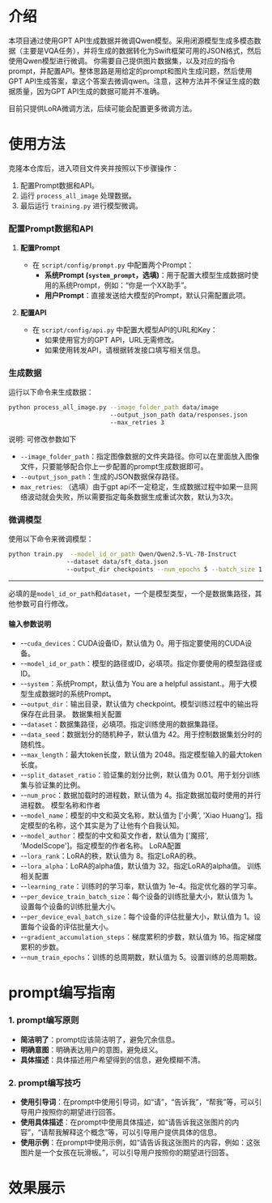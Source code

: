 
# 介绍
本项目通过使用GPT API生成数据并微调Qwen模型。采用闭源模型生成多模态数据（主要是VQA任务），并将生成的数据转化为Swift框架可用的JSON格式，然后使用Qwen模型进行微调。
你需要自己提供图片数据集，以及对应的指令prompt，并配置API。整体思路是用给定的prompt和图片生成问题，然后使用GPT API生成答案，拿这个答案去微调qwen。注意，这种方法并不保证生成的数据质量，因为GPT API生成的数据可能并不准确。

目前只提供LoRA微调方法，后续可能会配置更多微调方法。

# 使用方法

克隆本仓库后，进入项目文件夹并按照以下步骤操作：

1. 配置Prompt数据和API。
2. 运行 `process_all_image` 处理数据。
3. 最后运行 `training.py` 进行模型微调。

### 配置Prompt数据和API

1. **配置Prompt**  
   - 在 `script/config/prompt.py` 中配置两个Prompt：
     - **系统Prompt (`system_prompt`，选填)**：用于配置大模型生成数据时使用的系统Prompt，例如：“你是一个XX助手”。
     - **用户Prompt**：直接发送给大模型的Prompt，默认只需配置此项。
   
2. **配置API**  
   - 在 `script/config/api.py` 中配置大模型API的URL和Key：
     - 如果使用官方的GPT API，URL无需修改。
     - 如果使用转发API，请根据转发接口填写相关信息。

### 生成数据

运行以下命令来生成数据：

```bash
python process_all_image.py --image_folder_path data/image 
                            --output_json_path data/responses.json 
                            --max_retries 3
```
说明:
可修改参数如下
- `--image_folder_path`：指定图像数据的文件夹路径。你可以在里面放入图像文件，只要能够配合你上一步配置的prompt生成数据即可。
- `--output_json_path`：生成的JSON数据保存路径。
- `max_retries`: （选填）由于gpt api不一定稳定，生成数据过程中如果一旦网络波动就会失败，所以需要指定每条数据生成重试次数，默认为3次。

### 微调模型

使用以下命令来微调模型：

```bash
python train.py  --model_id_or_path Qwen/Qwen2.5-VL-7B-Instruct 
                --dataset data/sft_data.json 
                --output_dir checkpoints --num_epochs 5 --batch_size 1
```

---
必填的是`model_id_or_path`和`dataset`，一个是模型类型，一个是数据集路径，其他参数可自行修改。

#### 输入参数说明
- --`cuda_devices`：CUDA设备ID，默认值为 0。用于指定要使用的CUDA设备。
- --`model_id_or_path`：模型的路径或ID，必填项。指定你要使用的模型路径或ID。
- --`system`：系统Prompt，默认值为 You are a helpful assistant.。用于大模型生成数据时的系统Prompt。
- --`output_dir`：输出目录，默认值为 checkpoint。模型训练过程中的输出将保存在此目录。
数据集相关配置
- --`dataset`：数据集路径，必填项。指定训练使用的数据集路径。
- --`data_seed`：数据划分的随机种子，默认值为 42。用于控制数据集划分时的随机性。
- --`max_length`：最大token长度，默认值为 2048。指定模型输入的最大token长度。
- --`split_dataset_ratio`：验证集的划分比例，默认值为 0.01。用于划分训练集与验证集的比例。
- --`num_proc`：数据加载时的进程数，默认值为 4。指定数据加载时使用的并行进程数。
模型名称和作者
- --`model_name`：模型的中文和英文名称，默认值为 ['小黄', 'Xiao Huang']。指定模型的名称，这个其实是为了让他有个自我认知。
- --`model_author`：模型的中文和英文作者，默认值为 ['魔搭', 'ModelScope']。指定模型的作者名称。
LoRA配置
- --`lora_rank`：LoRA的秩，默认值为 8。指定LoRA的秩。
- --`lora_alpha`：LoRA的alpha值，默认值为 32。指定LoRA的alpha值。
训练相关配置
- --`learning_rate`：训练时的学习率，默认值为 1e-4。指定优化器的学习率。
- --`per_device_train_batch_size`：每个设备的训练批量大小，默认值为 1。设置每个设备的训练批量大小。
- --`per_device_eval_batch_size`：每个设备的评估批量大小，默认值为 1。设置每个设备的评估批量大小。
- --`gradient_accumulation_steps`：梯度累积的步数，默认值为 16。指定梯度累积的步数。
- --`num_train_epochs`：训练的总周期数，默认值为 5。设置训练的总周期数。
# prompt编写指南
### 1. prompt编写原则
- **简洁明了**：prompt应该简洁明了，避免冗余信息。
- **明确意图**：明确表达用户的意图，避免歧义。
- **具体描述**：具体描述用户希望得到的信息，避免模糊不清。

### 2. prompt编写技巧
- **使用引导词**：在prompt中使用引导词，如“请”，“告诉我”，“帮我”等，可以引导用户按照你的期望进行回答。
- **使用具体描述**：在prompt中使用具体描述，如“请告诉我这张图片的内容”，“请帮我解释这个概念”等，可以引导用户提供具体的信息。
- **使用示例**：在prompt中使用示例，如“请告诉我这张图片的内容，例如：这张图片是一个女孩在玩滑板。”，可以引导用户按照你的期望进行回答。
# 效果展示
